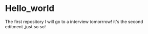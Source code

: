 # Hello_world
The first repository
I will go to a interview tomorrrow!
it's the second editment ,just so so!
